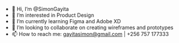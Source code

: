 - 👋 Hi, I’m @SimonGayita
- 👀 I’m interested in Product Design
- 🌱 I’m currently learning Figma and Adobe XD
- 💞️ I’m looking to collaborate on creating wireframes and prototypes
- 📫 How to reach me: gayitasimon@gmail.com | +256 757 177333

<!---
SimonGayita/SimonGayita is a ✨ special ✨ repository because its `README.md` (this file) appears on your GitHub profile.
You can click the Preview link to take a look at your changes.
--->
